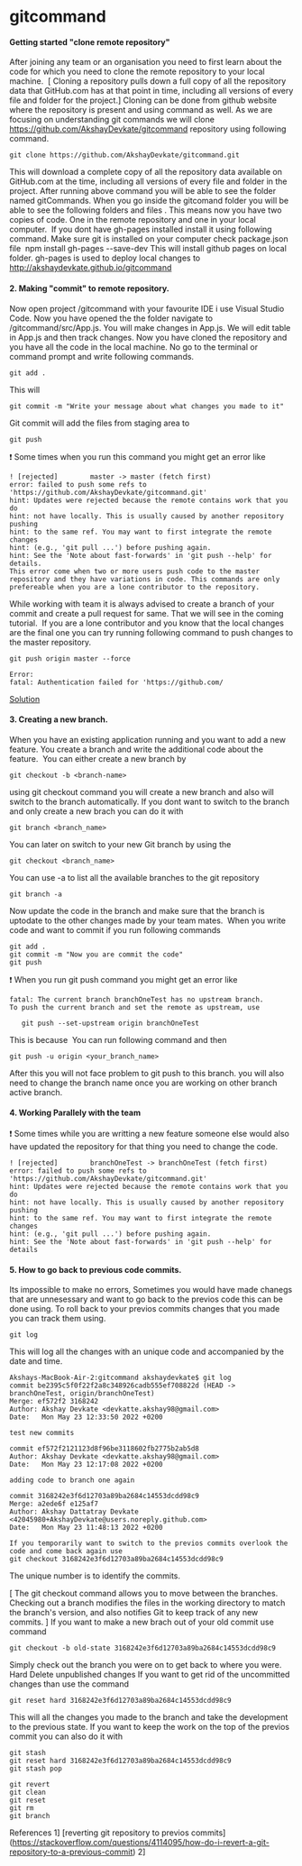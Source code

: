 # gitcommand

 #### Getting started "clone remote repository"

After joining any team or an organisation you need to first learn about the code for which you need to clone the remote repository to your local machine. 
[ Cloning a repository pulls down a full copy of all the repository data that GitHub.com has at that point in time, including all versions of every file and folder for the project.]
Cloning can be done from github website where the repository is present and using command as well. As we are focusing on understanding git commands we will clone https://github.com/AkshayDevkate/gitcommand repository using following command.
```
git clone https://github.com/AkshayDevkate/gitcommand.git
```
This will download a complete copy of all the repository data available on GitHub.com at the time, including all versions of every file and folder in the project.
After running above command you will be able to see the folder named gitCommands.  When you go inside the gitcomand folder you will be able to see the following folders and files .
This means now you have two copies of code. One in the remote repository and one in your local computer. 
If you dont have gh-pages installed install it using following command. Make sure git is installed on your computer check package.json file 
npm install gh-pages --save-dev
This will install github pages on local folder. gh-pages is used to deploy local changes to http://akshaydevkate.github.io/gitcommand

#### 2. Making "commit" to remote repository. 
Now open project /gitcommand with your favourite IDE i use Visual Studio Code. Now you have opened the the folder navigate to /gitcommand/src/App.js. You will make changes in App.js. We will edit table in App.js and then track changes.
Now you have cloned the repository and you have all the code in the local machine. No go to the terminal or command prompt and write following commands.
```
git add .
```
This will 
```
git commit -m "Write your message about what changes you made to it"
```
Git commit will add the files from staging area to 
```
git push 
```
:exclamation: Some times when you run this command you might get an error like
```
! [rejected]        master -> master (fetch first)
error: failed to push some refs to 'https://github.com/AkshayDevkate/gitcommand.git'
hint: Updates were rejected because the remote contains work that you do
hint: not have locally. This is usually caused by another repository pushing
hint: to the same ref. You may want to first integrate the remote changes
hint: (e.g., 'git pull ...') before pushing again.
hint: See the 'Note about fast-forwards' in 'git push --help' for details.
This error come when two or more users push code to the master repository and they have variations in code. This commands are only prefereable when you are a lone contributor to the repository. 
```
While working with team it is always advised to create a branch of your commit and create a pull request for same. That we will see in the coming tutorial. 
If you are a lone contributor and you know that the local changes are the final one you can try running following command to push changes to the master repository. 
```
git push origin master --force
```


```
Error: 
fatal: Authentication failed for 'https://github.com/
```
[Solution](https://ginnyfahs.medium.com/github-error-authentication-failed-from-command-line-3a545bfd0ca8)

#### 3. Creating a new branch. 
When you have an existing application running and you want to add a new feature. You create a branch and write the additional code about the feature. 
You can either create a new branch by 
```
git checkout -b <branch-name>
```
using git checkout command you will create a new branch and also will switch to the branch automatically.
If you dont want to switch to the branch and only create a new brach you can do it with 
```
git branch <branch_name>
```
You can later on switch to your new Git branch by using the
```
git checkout <branch_name>
```
You can use -a to list all the available branches to the git repository 
```
git branch -a 
```
Now update the code in the branch and make sure that the branch is uptodate to the other changes made by your team mates. 
When you write code and want to commit if you run following commands 
```
git add .
git commit -m "Now you are commit the code"
git push
```
:exclamation: When you run git push command you might get an error like 
```
fatal: The current branch branchOneTest has no upstream branch.
To push the current branch and set the remote as upstream, use

   git push --set-upstream origin branchOneTest
```
This is because 
You can run following command and then 
```
git push -u origin <your_branch_name>
```
After this you will not face problem to git push to this branch. you will also need to change the branch name once you are working on other branch active branch.
#### 4. Working Parallely with the team 
:exclamation: Some times while you are writting a new feature someone else would also have updated the repository for that thing you need to change the code.
```
! [rejected]        branchOneTest -> branchOneTest (fetch first)
error: failed to push some refs to 'https://github.com/AkshayDevkate/gitcommand.git'
hint: Updates were rejected because the remote contains work that you do
hint: not have locally. This is usually caused by another repository pushing
hint: to the same ref. You may want to first integrate the remote changes
hint: (e.g., 'git pull ...') before pushing again.
hint: See the 'Note about fast-forwards' in 'git push --help' for details
```
#### 5. How to go back to previous code commits.

Its impossible to make no errors, Sometimes you would have made chanegs that are unnesessary and want to go back to the previos code this can be done using. To roll back to your previos commits changes that you made you can track them using.
```
git log
```
This will log all the changes with an unique code and accompanied by the date and time. 
```
Akshays-MacBook-Air-2:gitcommand akshaydevkate$ git log
commit be2395c5f0f22f2a8c348926cadb555ef708822d (HEAD -> branchOneTest, origin/branchOneTest)
Merge: ef572f2 3168242
Author: Akshay Devkate <devkatte.akshay98@gmail.com>
Date:   Mon May 23 12:33:50 2022 +0200

test new commits

commit ef572f2121123d8f96be3118602fb2775b2ab5d8
Author: Akshay Devkate <devkatte.akshay98@gmail.com>
Date:   Mon May 23 12:17:08 2022 +0200

adding code to branch one again

commit 3168242e3f6d12703a89ba2684c14553dcdd98c9
Merge: a2ede6f e125af7
Author: Akshay Dattatray Devkate <42045980+AkshayDevkate@users.noreply.github.com>
Date:   Mon May 23 11:48:13 2022 +0200

If you temporarily want to switch to the previos commits overlook the code and come back again use 
git checkout 3168242e3f6d12703a89ba2684c14553dcdd98c9
```

The unique number is to identify the commits.

[ The git checkout command allows you to move between the branches. Checking out a branch modifies the files in the working directory to match the branch's version, and also notifies Git to keep track of any new commits. ]
If you want to make a new brach out of your old commit use command 
```
git checkout -b old-state 3168242e3f6d12703a89ba2684c14553dcdd98c9
```
Simply check out the branch you were on to get back to where you were.
Hard Delete unpublished changes
If you want to get rid of the uncommitted changes than use the command 
```
git reset hard 3168242e3f6d12703a89ba2684c14553dcdd98c9
```
This will all the changes you made to the branch and take the development to the previous state.
If you want to keep the work on the top of the previos commit you can also do it with 
```
git stash 
git reset hard 3168242e3f6d12703a89ba2684c14553dcdd98c9
git stash pop 
```
```
git revert 
git clean 
git reset 
git rm 
git branch 
```
References
1] [reverting git repository to previos commits] (https://stackoverflow.com/questions/4114095/how-do-i-revert-a-git-repository-to-a-previous-commit)
2]
